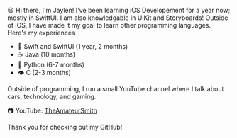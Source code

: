 :smiley: Hi there, I'm Jaylen! I've been learning iOS Developement for a year now; mostly in SwiftUI. I am also knowledgable in UiKit and Storyboards! Outside of iOS, I have made it my goal to learn other programming languages. Here's my experiences

- :iphone: Swift and SwiftUI (1 year, 2 months)
- :coffee: Java (10 months) 
- :snake: Python (6-7 months) 
- :eye: C (2-3 months) 

Outside of programming, I run a small YouTube channel where I talk about cars, technology, and gaming.

:camera: YouTube: [TheAmateurSmith](https://youtube.com/channel/UCcCKGhjb8yXFmeTmHuthhNw)

Thank you for checking out my GitHub!



<!---
Jsmith4523/Jsmith4523 is a ✨ special ✨ repository because its `README.md` (this file) appears on your GitHub profile.
You can click the Preview link to take a look at your changes.
--->
